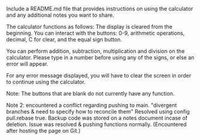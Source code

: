 Include a README.md file that provides instructions on using the calculator and any additional notes you want to share.

The calculator functions as follows:
The display is cleared from the beginning.
You can interact with the buttons:
0-9, arithmetic operations, decimal, C for clear, and the equal sign button.

You can perform addition, subtraction, multiplication and division on the calculator. Please type in a number before using any of the signs, or else an error will appear. 

For any error message displayed, you will have to clear the screen in order to continue using the calculator.


Note: The buttons that are blank do not currently have any function. 

Note 2: encountered a conflict regarding pushing to main. "divergent branches & need to specify how to reconcile them" 
Resolved using config pull.rebase true. 
Backup code was stored on a notes document incase of deletion. 
Issue was resolved & pushing functions normally. (Encountered after hosting the page on Git.)